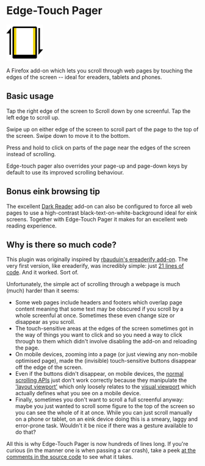 Edge-Touch Pager
================

![Edge-Touch Pager Logo](icons/edge-touch-pager.svg)

A Firefox add-on which lets you scroll through web pages by touching the edges
of the screen -- ideal for ereaders, tablets and phones.


Basic usage
-----------

Tap the right edge of the screen to Scroll down by one screenful. Tap the left
edge to scroll up.

Swipe up on either edge of the screen to scroll part of the page to the top of
the screen. Swipe down to move it to the bottom.

Press and hold to click on parts of the page near the edges of the screen
instead of scrolling.

Edge-touch pager also overrides your page-up and page-down keys by default to
use its improved scrolling behaviour.


Bonus eink browsing tip
-----------------------

The excellent [Dark Reader](https://darkreader.org/) add-on can also be
configured to force all web pages to use a high-contrast
black-text-on-white-background ideal for eink screens. Together with Edge-Touch
Pager it makes for an excellent web reading experience.



Why is there so much code?
--------------------------

This plugin was originally inspired by [rbauduin's ereaderify
add-on](https://gitlab.com/rbauduin/ereaderify). The very first version, like
ereaderify, was incredibly simple: just [21 lines of
code](https://github.com/mossblaser/edge-touch-pager/blob/v0.1/edge_touch_pager.js).
And it worked. Sort of.

Unfortunately, the simple act of scrolling through a webpage is much (much)
harder than it seems:

* Some web pages include headers and footers which overlap page content meaning
  that some text may be obscured if you scroll by a whole screenful at once.
  Sometimes these even change size or disappear as you scroll.
* The touch-sensitive areas at the edges of the screen sometimes got in the way
  of things you want to click and so you need a way to click through to them
  which didn't involve disabling the add-on and reloading the page.
* On mobile devices, zooming into a page (or just viewing any non-mobile
  optimised page), made the (invisible) touch-sensitive buttons disappear off
  the edge of the screen.
* Even if the buttons didn't disappear, on mobile devices, the [normal
  scrolling
  APIs](https://developer.mozilla.org/en-US/docs/Web/API/Window/scrollBy) just
  don't work correctly because they manipulate the ['layout
  viewport'](https://developer.mozilla.org/en-US/docs/Glossary/Layout_viewport)
  which only loosely relates to the [visual
  viewport](https://developer.mozilla.org/en-US/docs/Glossary/Visual_Viewport)
  which actually defines what you see on a mobile device.
* Finally, sometimes you don't want to scroll a full screenful anyway: maybe
  you just wanted to scroll some figure to the top of the screen so you can see
  the whole of it at once. While you can just scroll manually on a phone or
  tablet, on an eink device doing this is a smeary, laggy and error-prone task.
  Wouldn't it be nice if there was a gesture available to do that?

All this is why Edge-Touch Pager is now hundreds of lines long. If you're
curious (in the manner one is when passing a car crash), take a peek [at the
comments in the source code](edge_touch_pager.js) to see what it takes.

